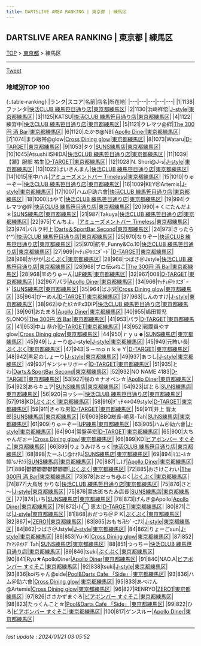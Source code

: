 ```yaml
---
title: DARTSLIVE AREA RANKING | 東京都 | 練馬区
---
```

## DARTSLIVE AREA RANKING | 東京都 | 練馬区

[TOP](/darts/rank/) > [東京都](/darts/rank/東京都/) > 練馬区

___

<a href="https://twitter.com/share?ref_src=twsrc%5Etfw" data-text="DARTSLIVE AREA RANKING | 東京都練馬区" class="twitter-share-button" data-via="DARTSLIVE" data-hashtags="DARTSLIVE" data-related="DARTSLIVE" data-show-count="false">Tweet</a>

### 地域別TOP 100

{:.table-ranking}
|ランク|スコア|名前|店名|所在地|
|---|---|---|---|---|
|1|1138|ファンタ|<a href="https://search.dartslive.com/jp/shop/fdcb597ad555dba4b21333aee1bd51e4">快活CLUB 練馬笹目通り店</a>|<a href="/darts/rank/東京都/練馬区">東京都練馬区</a>|
|2|1130|浜崎祥悟|<a href="https://search.dartslive.com/jp/shop/8de8e7a4304fc00d0d9b047a20a7ba1e">J-style</a>|<a href="/darts/rank/東京都/練馬区">東京都練馬区</a>|
|3|1125|KATSU|<a href="https://search.dartslive.com/jp/shop/fdcb597ad555dba4b21333aee1bd51e4">快活CLUB 練馬笹目通り店</a>|<a href="/darts/rank/東京都/練馬区">東京都練馬区</a>|
|4|1122|練習中|<a href="https://search.dartslive.com/jp/shop/fdcb597ad555dba4b21333aee1bd51e4">快活CLUB 練馬笹目通り店</a>|<a href="/darts/rank/東京都/練馬区">東京都練馬区</a>|
|5|1121|クレマツ@絆|<a href="https://search.dartslive.com/jp/shop/8280cd413392e31d0d9b047a20a7ba1e">The 300円 酒 Bar</a>|<a href="/darts/rank/東京都/練馬区">東京都練馬区</a>|
|6|1120|$たかち$@N9I|<a href="https://search.dartslive.com/jp/shop/4b3f3af091e8a7c80d9b047a20a7ba1e">Apollo Diner</a>|<a href="/darts/rank/東京都/練馬区">東京都練馬区</a>|
|7|1074|まひ眼帯@glow|<a href="https://search.dartslive.com/jp/shop/ed66271e0ed7c8d70d9b047a20a7ba1e">Cross Dining glow</a>|<a href="/darts/rank/東京都/練馬区">東京都練馬区</a>|
|8|1073|Wataru|<a href="https://search.dartslive.com/jp/shop/65ce250a0a1244150d9b047a20a7ba1e">D-TARGET</a>|<a href="/darts/rank/東京都/練馬区">東京都練馬区</a>|
|9|1053|タケ|<a href="https://search.dartslive.com/jp/shop/3c183177479592250d9b047a20a7ba1e">SUNS練馬店</a>|<a href="/darts/rank/東京都/練馬区">東京都練馬区</a>|
|10|1045|Atsushi ISHIDA|<a href="https://search.dartslive.com/jp/shop/fdcb597ad555dba4b21333aee1bd51e4">快活CLUB 練馬笹目通り店</a>|<a href="/darts/rank/東京都/練馬区">東京都練馬区</a>|
|11|1039|【頷】服部 祐生|<a href="https://search.dartslive.com/jp/shop/65ce250a0a1244150d9b047a20a7ba1e">D-TARGET</a>|<a href="/darts/rank/東京都/練馬区">東京都練馬区</a>|
|12|1028|N. Shori@J-s|<a href="https://search.dartslive.com/jp/shop/8de8e7a4304fc00d0d9b047a20a7ba1e">J-style</a>|<a href="/darts/rank/東京都/練馬区">東京都練馬区</a>|
|13|1022|ばいきんまん|<a href="https://search.dartslive.com/jp/shop/fdcb597ad555dba4b21333aee1bd51e4">快活CLUB 練馬笹目通り店</a>|<a href="/darts/rank/東京都/練馬区">東京都練馬区</a>|
|14|1015|里中ハル|<a href="https://search.dartslive.com/jp/shop/fc7a6b3806c0599b0d9b047a20a7ba1e">アミューズメントバー Timeless</a>|<a href="/darts/rank/東京都/練馬区">東京都練馬区</a>|
|15|1010|りゅーぞー|<a href="https://search.dartslive.com/jp/shop/fdcb597ad555dba4b21333aee1bd51e4">快活CLUB 練馬笹目通り店</a>|<a href="/darts/rank/東京都/練馬区">東京都練馬区</a>|
|16|1009|KEY@Artemis|<a href="https://search.dartslive.com/jp/shop/8de8e7a4304fc00d0d9b047a20a7ba1e">J-style</a>|<a href="/darts/rank/東京都/練馬区">東京都練馬区</a>|
|17|1007|ハム＠助六會|<a href="https://search.dartslive.com/jp/shop/fdcb597ad555dba4b21333aee1bd51e4">快活CLUB 練馬笹目通り店</a>|<a href="/darts/rank/東京都/練馬区">東京都練馬区</a>|
|18|1000|はやて|<a href="https://search.dartslive.com/jp/shop/fdcb597ad555dba4b21333aee1bd51e4">快活CLUB 練馬笹目通り店</a>|<a href="/darts/rank/東京都/練馬区">東京都練馬区</a>|
|19|994|クレマツ@絆|<a href="https://search.dartslive.com/jp/shop/fdcb597ad555dba4b21333aee1bd51e4">快活CLUB 練馬笹目通り店</a>|<a href="/darts/rank/東京都/練馬区">東京都練馬区</a>|
|20|990|＊くにたんだよ＊|<a href="https://search.dartslive.com/jp/shop/3c183177479592250d9b047a20a7ba1e">SUNS練馬店</a>|<a href="/darts/rank/東京都/練馬区">東京都練馬区</a>|
|21|987|Takuya|<a href="https://search.dartslive.com/jp/shop/fdcb597ad555dba4b21333aee1bd51e4">快活CLUB 練馬笹目通り店</a>|<a href="/darts/rank/東京都/練馬区">東京都練馬区</a>|
|22|975|てんちよ。|<a href="https://search.dartslive.com/jp/shop/fc7a6b3806c0599b0d9b047a20a7ba1e">アミューズメントバー Timeless</a>|<a href="/darts/rank/東京都/練馬区">東京都練馬区</a>|
|23|974|バルク村上|<a href="https://search.dartslive.com/jp/shop/886eed41c657d60c0d9b047a20a7ba1e">Darts＆SportBar Second</a>|<a href="/darts/rank/東京都/練馬区">東京都練馬区</a>|
|24|973|さったら(^^)|<a href="https://search.dartslive.com/jp/shop/fdcb597ad555dba4b21333aee1bd51e4">快活CLUB 練馬笹目通り店</a>|<a href="/darts/rank/東京都/練馬区">東京都練馬区</a>|
|25|970|なりぞー|<a href="https://search.dartslive.com/jp/shop/fdcb597ad555dba4b21333aee1bd51e4">快活CLUB 練馬笹目通り店</a>|<a href="/darts/rank/東京都/練馬区">東京都練馬区</a>|
|25|970|航平_Funny&amp;Co.10|<a href="https://search.dartslive.com/jp/shop/fdcb597ad555dba4b21333aee1bd51e4">快活CLUB 練馬笹目通り店</a>|<a href="/darts/rank/東京都/練馬区">東京都練馬区</a>|
|27|969|ﾔｯﾁｮ＠ﾄﾘﾆﾀﾞｰﾄﾞ|<a href="https://search.dartslive.com/jp/shop/65ce250a0a1244150d9b047a20a7ba1e">D-TARGET</a>|<a href="/darts/rank/東京都/練馬区">東京都練馬区</a>|
|28|968|ががが|<a href="https://search.dartslive.com/jp/shop/647fb4a164cccdf828032249b44395af">ぷくぷく</a>|<a href="/darts/rank/東京都/練馬区">東京都練馬区</a>|
|28|968|つばさ＠Jstyle|<a href="https://search.dartslive.com/jp/shop/fdcb597ad555dba4b21333aee1bd51e4">快活CLUB 練馬笹目通り店</a>|<a href="/darts/rank/東京都/練馬区">東京都練馬区</a>|
|28|968|ブロ伝ωねこ|<a href="https://search.dartslive.com/jp/shop/8280cd413392e31d0d9b047a20a7ba1e">The 300円 酒 Bar</a>|<a href="/darts/rank/東京都/練馬区">東京都練馬区</a>|
|28|968|羊のりゅーん|<a href="https://search.dartslive.com/jp/shop/e442c3421eeb01bbfec1ae84bb28bd87">UP練馬</a>|<a href="/darts/rank/東京都/練馬区">東京都練馬区</a>|
|32|967|008|<a href="https://search.dartslive.com/jp/shop/65ce250a0a1244150d9b047a20a7ba1e">D-TARGET</a>|<a href="/darts/rank/東京都/練馬区">東京都練馬区</a>|
|32|967|パラ|<a href="https://search.dartslive.com/jp/shop/4b3f3af091e8a7c80d9b047a20a7ba1e">Apollo Diner</a>|<a href="/darts/rank/東京都/練馬区">東京都練馬区</a>|
|34|966|ﾔｯﾁｮ＠ﾄﾘﾆﾀﾞｰﾄﾞ|<a href="https://search.dartslive.com/jp/shop/3c183177479592250d9b047a20a7ba1e">SUNS練馬店</a>|<a href="/darts/rank/東京都/練馬区">東京都練馬区</a>|
|35|964|ばぶ兄|<a href="https://search.dartslive.com/jp/shop/ed66271e0ed7c8d70d9b047a20a7ba1e">Cross Dining glow</a>|<a href="/darts/rank/東京都/練馬区">東京都練馬区</a>|
|35|964|ぴーめん|<a href="https://search.dartslive.com/jp/shop/65ce250a0a1244150d9b047a20a7ba1e">D-TARGET</a>|<a href="/darts/rank/東京都/練馬区">東京都練馬区</a>|
|37|963|しんのすけ|<a href="https://search.dartslive.com/jp/shop/8de8e7a4304fc00d0d9b047a20a7ba1e">J-style</a>|<a href="/darts/rank/東京都/練馬区">東京都練馬区</a>|
|38|962|ゆたｶｽ☆Fx3DIP|<a href="https://search.dartslive.com/jp/shop/fdcb597ad555dba4b21333aee1bd51e4">快活CLUB 練馬笹目通り店</a>|<a href="/darts/rank/東京都/練馬区">東京都練馬区</a>|
|39|961|おたまろ|<a href="https://search.dartslive.com/jp/shop/4b3f3af091e8a7c80d9b047a20a7ba1e">Apollo Diner</a>|<a href="/darts/rank/東京都/練馬区">東京都練馬区</a>|
|40|955|嶋田賢児§LONO§|<a href="https://search.dartslive.com/jp/shop/8280cd413392e31d0d9b047a20a7ba1e">The 300円 酒 Bar</a>|<a href="/darts/rank/東京都/練馬区">東京都練馬区</a>|
|41|953|パラ|<a href="https://search.dartslive.com/jp/shop/65ce250a0a1244150d9b047a20a7ba1e">D-TARGET</a>|<a href="/darts/rank/東京都/練馬区">東京都練馬区</a>|
|41|953|中山 恭介|<a href="https://search.dartslive.com/jp/shop/65ce250a0a1244150d9b047a20a7ba1e">D-TARGET</a>|<a href="/darts/rank/東京都/練馬区">東京都練馬区</a>|
|43|952|戦闘員やすglow|<a href="https://search.dartslive.com/jp/shop/ed66271e0ed7c8d70d9b047a20a7ba1e">Cross Dining glow</a>|<a href="/darts/rank/東京都/練馬区">東京都練馬区</a>|
|44|950|ｒｙｕ☻|<a href="https://search.dartslive.com/jp/shop/3c183177479592250d9b047a20a7ba1e">SUNS練馬店</a>|<a href="/darts/rank/東京都/練馬区">東京都練馬区</a>|
|45|949|しょーり@J-style|<a href="https://search.dartslive.com/jp/shop/8de8e7a4304fc00d0d9b047a20a7ba1e">J-style</a>|<a href="/darts/rank/東京都/練馬区">東京都練馬区</a>|
|45|949|元賄い長|<a href="https://search.dartslive.com/jp/shop/647fb4a164cccdf828032249b44395af">ぷくぷく</a>|<a href="/darts/rank/東京都/練馬区">東京都練馬区</a>|
|47|943|Ｓ－ｍｏｎｋｅＹ|<a href="https://search.dartslive.com/jp/shop/65ce250a0a1244150d9b047a20a7ba1e">D-TARGET</a>|<a href="/darts/rank/東京都/練馬区">東京都練馬区</a>|
|48|942|黒足のしょーり|<a href="https://search.dartslive.com/jp/shop/8de8e7a4304fc00d0d9b047a20a7ba1e">J-style</a>|<a href="/darts/rank/東京都/練馬区">東京都練馬区</a>|
|49|937|あつし|<a href="https://search.dartslive.com/jp/shop/8de8e7a4304fc00d0d9b047a20a7ba1e">J-style</a>|<a href="/darts/rank/東京都/練馬区">東京都練馬区</a>|
|49|937|ギンシャリボーイ|<a href="https://search.dartslive.com/jp/shop/65ce250a0a1244150d9b047a20a7ba1e">D-TARGET</a>|<a href="/darts/rank/東京都/練馬区">東京都練馬区</a>|
|51|935|とわ|<a href="https://search.dartslive.com/jp/shop/886eed41c657d60c0d9b047a20a7ba1e">Darts＆SportBar Second</a>|<a href="/darts/rank/東京都/練馬区">東京都練馬区</a>|
|52|932|NO NAME 4183|<a href="https://search.dartslive.com/jp/shop/65ce250a0a1244150d9b047a20a7ba1e">D-TARGET</a>|<a href="/darts/rank/東京都/練馬区">東京都練馬区</a>|
|53|927|㍻の☆ナオペン☆|<a href="https://search.dartslive.com/jp/shop/4b3f3af091e8a7c80d9b047a20a7ba1e">Apollo Diner</a>|<a href="/darts/rank/東京都/練馬区">東京都練馬区</a>|
|54|923|あらキュア|<a href="https://search.dartslive.com/jp/shop/3c183177479592250d9b047a20a7ba1e">SUNS練馬店</a>|<a href="/darts/rank/東京都/練馬区">東京都練馬区</a>|
|54|923|ばとら|<a href="https://search.dartslive.com/jp/shop/3c183177479592250d9b047a20a7ba1e">SUNS練馬店</a>|<a href="/darts/rank/東京都/練馬区">東京都練馬区</a>|
|56|920|ヨッシー|<a href="https://search.dartslive.com/jp/shop/fdcb597ad555dba4b21333aee1bd51e4">快活CLUB 練馬笹目通り店</a>|<a href="/darts/rank/東京都/練馬区">東京都練馬区</a>|
|57|918|KD|<a href="https://search.dartslive.com/jp/shop/647fb4a164cccdf828032249b44395af">ぷくぷく</a>|<a href="/darts/rank/東京都/練馬区">東京都練馬区</a>|
|58|916|ｸﾞｯﾁ⇔049style|<a href="https://search.dartslive.com/jp/shop/65ce250a0a1244150d9b047a20a7ba1e">D-TARGET</a>|<a href="/darts/rank/東京都/練馬区">東京都練馬区</a>|
|59|911|きゃな男|<a href="https://search.dartslive.com/jp/shop/65ce250a0a1244150d9b047a20a7ba1e">D-TARGET</a>|<a href="/darts/rank/東京都/練馬区">東京都練馬区</a>|
|59|911|井上 晋太郎|<a href="https://search.dartslive.com/jp/shop/3c183177479592250d9b047a20a7ba1e">SUNS練馬店</a>|<a href="/darts/rank/東京都/練馬区">東京都練馬区</a>|
|61|909|BBQ総長-絶惡-Tah|<a href="https://search.dartslive.com/jp/shop/3c183177479592250d9b047a20a7ba1e">SUNS練馬店</a>|<a href="/darts/rank/東京都/練馬区">東京都練馬区</a>|
|61|909|りゅーぞー|<a href="https://search.dartslive.com/jp/shop/e442c3421eeb01bbfec1ae84bb28bd87">UP練馬</a>|<a href="/darts/rank/東京都/練馬区">東京都練馬区</a>|
|63|905|ハム＠助六會|<a href="https://search.dartslive.com/jp/shop/8de8e7a4304fc00d0d9b047a20a7ba1e">J-style</a>|<a href="/darts/rank/東京都/練馬区">東京都練馬区</a>|
|64|904|常盤英宏|<a href="https://search.dartslive.com/jp/shop/65ce250a0a1244150d9b047a20a7ba1e">D-TARGET</a>|<a href="/darts/rank/東京都/練馬区">東京都練馬区</a>|
|65|900|大ちゃんだぉー|<a href="https://search.dartslive.com/jp/shop/ed66271e0ed7c8d70d9b047a20a7ba1e">Cross Dining glow</a>|<a href="/darts/rank/東京都/練馬区">東京都練馬区</a>|
|66|899|KD|<a href="https://search.dartslive.com/jp/shop/3293f49c7e494a455f9f3321c1147265">ビアボンバー すぐそこ</a>|<a href="/darts/rank/東京都/練馬区">東京都練馬区</a>|
|66|899|りょうみけろっく|<a href="https://search.dartslive.com/jp/shop/fdcb597ad555dba4b21333aee1bd51e4">快活CLUB 練馬笹目通り店</a>|<a href="/darts/rank/東京都/練馬区">東京都練馬区</a>|
|68|898|たーふじ@ﾅｵﾁﾑ|<a href="https://search.dartslive.com/jp/shop/3c183177479592250d9b047a20a7ba1e">SUNS練馬店</a>|<a href="/darts/rank/東京都/練馬区">東京都練馬区</a>|
|69|894|ﾏｺﾆｰﾙ☆餡&#x27;sﾉﾁｶﾗ|<a href="https://search.dartslive.com/jp/shop/3c183177479592250d9b047a20a7ba1e">SUNS練馬店</a>|<a href="/darts/rank/東京都/練馬区">東京都練馬区</a>|
|70|887|しげ|<a href="https://search.dartslive.com/jp/shop/4b3f3af091e8a7c80d9b047a20a7ba1e">Apollo Diner</a>|<a href="/darts/rank/東京都/練馬区">東京都練馬区</a>|
|71|886|鬱鬱鬱鬱鬱鬱鬱鬱|<a href="https://search.dartslive.com/jp/shop/647fb4a164cccdf828032249b44395af">ぷくぷく</a>|<a href="/darts/rank/東京都/練馬区">東京都練馬区</a>|
|72|885|おさけこわい|<a href="https://search.dartslive.com/jp/shop/8280cd413392e31d0d9b047a20a7ba1e">The 300円 酒 Bar</a>|<a href="/darts/rank/東京都/練馬区">東京都練馬区</a>|
|73|878|おだっち@ぷく|<a href="https://search.dartslive.com/jp/shop/647fb4a164cccdf828032249b44395af">ぷくぷく</a>|<a href="/darts/rank/東京都/練馬区">東京都練馬区</a>|
|74|877|大鳥居 かりな|<a href="https://search.dartslive.com/jp/shop/fdcb597ad555dba4b21333aee1bd51e4">快活CLUB 練馬笹目通り店</a>|<a href="/darts/rank/東京都/練馬区">東京都練馬区</a>|
|75|876|さと～|<a href="https://search.dartslive.com/jp/shop/8de8e7a4304fc00d0d9b047a20a7ba1e">J-style</a>|<a href="/darts/rank/東京都/練馬区">東京都練馬区</a>|
|75|876|蒙古斑ちたみ店長|<a href="https://search.dartslive.com/jp/shop/3c183177479592250d9b047a20a7ba1e">SUNS練馬店</a>|<a href="/darts/rank/東京都/練馬区">東京都練馬区</a>|
|77|874|いち|<a href="https://search.dartslive.com/jp/shop/3c183177479592250d9b047a20a7ba1e">SUNS練馬店</a>|<a href="/darts/rank/東京都/練馬区">東京都練馬区</a>|
|78|873|げんき@Apollo|<a href="https://search.dartslive.com/jp/shop/4b3f3af091e8a7c80d9b047a20a7ba1e">Apollo Diner</a>|<a href="/darts/rank/東京都/練馬区">東京都練馬区</a>|
|79|872|小◯ 恵太|<a href="https://search.dartslive.com/jp/shop/65ce250a0a1244150d9b047a20a7ba1e">D-TARGET</a>|<a href="/darts/rank/東京都/練馬区">東京都練馬区</a>|
|80|871|こば|<a href="https://search.dartslive.com/jp/shop/8de8e7a4304fc00d0d9b047a20a7ba1e">J-style</a>|<a href="/darts/rank/東京都/練馬区">東京都練馬区</a>|
|81|868|おだつち＠ＰＫ|<a href="https://search.dartslive.com/jp/shop/647fb4a164cccdf828032249b44395af">ぷくぷく</a>|<a href="/darts/rank/東京都/練馬区">東京都練馬区</a>|
|82|867|⭐︎|<a href="https://search.dartslive.com/jp/shop/382900df7f85c3040d9b047a20a7ba1e">ZERO1</a>|<a href="/darts/rank/東京都/練馬区">東京都練馬区</a>|
|83|865|おもち卍ｼﾞｰﾆｱｽ|<a href="https://search.dartslive.com/jp/shop/8de8e7a4304fc00d0d9b047a20a7ba1e">J-style</a>|<a href="/darts/rank/東京都/練馬区">東京都練馬区</a>|
|84|862|つばさ＠Jstyle|<a href="https://search.dartslive.com/jp/shop/8de8e7a4304fc00d0d9b047a20a7ba1e">J-style</a>|<a href="/darts/rank/東京都/練馬区">東京都練馬区</a>|
|84|862|りょーごsun|<a href="https://search.dartslive.com/jp/shop/8de8e7a4304fc00d0d9b047a20a7ba1e">J-style</a>|<a href="/darts/rank/東京都/練馬区">東京都練馬区</a>|
|86|853|Yu-Ki|<a href="https://search.dartslive.com/jp/shop/ed66271e0ed7c8d70d9b047a20a7ba1e">Cross Dining glow</a>|<a href="/darts/rank/東京都/練馬区">東京都練馬区</a>|
|87|852|ｱｹﾏｼﾃｵﾒﾃﾞTah|<a href="https://search.dartslive.com/jp/shop/3c183177479592250d9b047a20a7ba1e">SUNS練馬店</a>|<a href="/darts/rank/東京都/練馬区">東京都練馬区</a>|
|88|851|つっちー|<a href="https://search.dartslive.com/jp/shop/fdcb597ad555dba4b21333aee1bd51e4">快活CLUB 練馬笹目通り店</a>|<a href="/darts/rank/東京都/練馬区">東京都練馬区</a>|
|89|846|tsuki|<a href="https://search.dartslive.com/jp/shop/647fb4a164cccdf828032249b44395af">ぷくぷく</a>|<a href="/darts/rank/東京都/練馬区">東京都練馬区</a>|
|90|841|Ryu★ApolloDiner|<a href="https://search.dartslive.com/jp/shop/4b3f3af091e8a7c80d9b047a20a7ba1e">Apollo Diner</a>|<a href="/darts/rank/東京都/練馬区">東京都練馬区</a>|
|91|840|NAO.A|<a href="https://search.dartslive.com/jp/shop/3293f49c7e494a455f9f3321c1147265">ビアボンバー すぐそこ</a>|<a href="/darts/rank/東京都/練馬区">東京都練馬区</a>|
|92|838|tsuki|<a href="https://search.dartslive.com/jp/shop/8de8e7a4304fc00d0d9b047a20a7ba1e">J-style</a>|<a href="/darts/rank/東京都/練馬区">東京都練馬区</a>|
|93|836|koiちゃん@side|<a href="https://search.dartslive.com/jp/shop/7eae2a30dad6a7ac0d9b047a20a7ba1e">Pool&Darts Cafe 「Side」</a>|<a href="/darts/rank/東京都/練馬区">東京都練馬区</a>|
|93|836|ハム＠助六會|<a href="https://search.dartslive.com/jp/shop/ed66271e0ed7c8d70d9b047a20a7ba1e">Cross Dining glow</a>|<a href="/darts/rank/東京都/練馬区">東京都練馬区</a>|
|95|833|あべけん@Artemis|<a href="https://search.dartslive.com/jp/shop/ed66271e0ed7c8d70d9b047a20a7ba1e">Cross Dining glow</a>|<a href="/darts/rank/東京都/練馬区">東京都練馬区</a>|
|96|827|RENRYO|<a href="https://search.dartslive.com/jp/shop/382900df7f85c3040d9b047a20a7ba1e">ZERO1</a>|<a href="/darts/rank/東京都/練馬区">東京都練馬区</a>|
|97|826|ささかずまぐろ|<a href="https://search.dartslive.com/jp/shop/3293f49c7e494a455f9f3321c1147265">ビアボンバー すぐそこ</a>|<a href="/darts/rank/東京都/練馬区">東京都練馬区</a>|
|98|823|たっくんこと☆|<a href="https://search.dartslive.com/jp/shop/7eae2a30dad6a7ac0d9b047a20a7ba1e">Pool&Darts Cafe 「Side」</a>|<a href="/darts/rank/東京都/練馬区">東京都練馬区</a>|
|99|822|ひろ|<a href="https://search.dartslive.com/jp/shop/3293f49c7e494a455f9f3321c1147265">ビアボンバー すぐそこ</a>|<a href="/darts/rank/東京都/練馬区">東京都練馬区</a>|
|100|817|ゲンスルー|<a href="https://search.dartslive.com/jp/shop/4b3f3af091e8a7c80d9b047a20a7ba1e">Apollo Diner</a>|<a href="/darts/rank/東京都/練馬区">東京都練馬区</a>|



___

_last update : 2024/01/21 03:05:52_


<script src="https://cdnjs.cloudflare.com/ajax/libs/jquery/3.6.1/jquery.min.js" integrity="sha512-aVKKRRi/Q/YV+4mjoKBsE4x3H+BkegoM/em46NNlCqNTmUYADjBbeNefNxYV7giUp0VxICtqdrbqU7iVaeZNXA==" crossorigin="anonymous" referrerpolicy="no-referrer"></script>
<script src="https://cdnjs.cloudflare.com/ajax/libs/jquery.tablesorter/2.31.3/js/jquery.tablesorter.min.js" integrity="sha512-qzgd5cYSZcosqpzpn7zF2ZId8f/8CHmFKZ8j7mU4OUXTNRd5g+ZHBPsgKEwoqxCtdQvExE5LprwwPAgoicguNg==" crossorigin="anonymous" referrerpolicy="no-referrer"></script>
<link rel="stylesheet" href="https://cdnjs.cloudflare.com/ajax/libs/jquery.tablesorter/2.31.3/css/theme.default.min.css" integrity="sha512-wghhOJkjQX0Lh3NSWvNKeZ0ZpNn+SPVXX1Qyc9OCaogADktxrBiBdKGDoqVUOyhStvMBmJQ8ZdMHiR3wuEq8+w==" crossorigin="anonymous" referrerpolicy="no-referrer" />
<script>
$(function() {
    $(".table-ranking").tablesorter({sortList:[[0, 0]]});
});
</script>

<script async src="https://platform.twitter.com/widgets.js" charset="utf-8"></script>